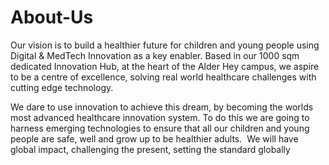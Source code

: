 # About-Us

Our vision is to build a healthier future for children and young people using Digital & MedTech Innovation as a key enabler. Based in our 1000 sqm dedicated Innovation Hub, at the heart of the Alder Hey campus, we aspire to be a centre of excellence, solving real world healthcare challenges with cutting edge technology.

We dare to use innovation to achieve this dream, by becoming the worlds most advanced healthcare innovation system. To do this we are going to harness emerging technologies to ensure that all our children and young people are safe, well and grow up to be healthier adults. ​ ​​​​​​​We will have global impact, challenging the present, setting the standard globally
